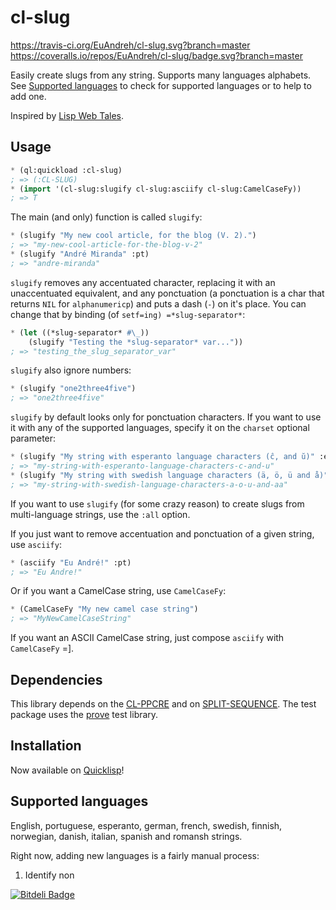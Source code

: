 cl-slug
=======

[<https://travis-ci.org/EuAndreh/cl-slug.svg?branch=master>][] [<https://coveralls.io/repos/EuAndreh/cl-slug/badge.svg?branch=master>][]

Easily create slugs from any string. Supports many languages alphabets. See [Supported languages][] to check for supported languages or to help to add one.

Inspired by [Lisp Web Tales][].

Usage
-----

``` commonlisp
* (ql:quickload :cl-slug)
; => (:CL-SLUG)
* (import '(cl-slug:slugify cl-slug:asciify cl-slug:CamelCaseFy))
; => T
```

The main (and only) function is called `slugify`:

``` commonlisp
* (slugify "My new cool article, for the blog (V. 2).")
; => "my-new-cool-article-for-the-blog-v-2"
* (slugify "André Miranda" :pt)
; => "andre-miranda"
```

`slugify` removes any accentuated character, replacing it with an unaccentuated equivalent, and any ponctuation (a ponctuation is a char that returns `NIL` for `alphanumericp`) and puts a dash (`-`) on it's place. You can change that by binding (of `setf=ing) =*slug-separator*`:

``` commonlisp
* (let ((*slug-separator* #\_))
    (slugify "Testing the *slug-separator* var..."))
; => "testing_the_slug_separator_var"
```

`slugify` also ignore numbers:

``` commonlisp
* (slugify "one2three4five")
; => "one2three4five"
```

`slugify` by default looks only for ponctuation characters. If you want to use it with any of the supported languages, specify it on the `charset` optional parameter:

``` commonlisp
* (slugify "My string with esperanto language characters (ĉ, and ŭ)" :eo)
; => "my-string-with-esperanto-language-characters-c-and-u"
* (slugify "My string with swedish language characters (ä, ö, ü and å)" :sv)
; => "my-string-with-swedish-language-characters-a-o-u-and-aa"
```

If you want to use `slugify` (for some crazy reason) to create slugs from multi-language strings, use the `:all` option.

If you just want to remove accentuation and ponctuation of a given string, use `asciify`:

``` commonlisp
* (asciify "Eu André!" :pt)
; => "Eu Andre!"
```

Or if you want a CamelCase string, use `CamelCaseFy`:

``` commonlisp
* (CamelCaseFy "My new camel case string")
; => "MyNewCamelCaseString"
```

If you want an ASCII CamelCase string, just compose `asciify` with `CamelCaseFy` =].

Dependencies
------------

This library depends on the [CL-PPCRE][] and on [SPLIT-SEQUENCE][]. The test package uses the [prove][] test library.

Installation
------------

Now available on [Quicklisp][]!

Supported languages
-------------------

English, portuguese, esperanto, german, french, swedish, finnish, norwegian, danish, italian, spanish and romansh strings.

Right now, adding new languages is a fairly manual process:
1.  Identify non

  [<https://travis-ci.org/EuAndreh/cl-slug.svg?branch=master>]: https://travis-ci.org/EuAndreh/cl-slug
  [<https://coveralls.io/repos/EuAndreh/cl-slug/badge.svg?branch=master>]: https://coveralls.io/r/EuAndreh/cl-slug
  [Supported languages]: #supported-languages
  [Lisp Web Tales]: http://lispwebtales.ppenev.com/chap05.html#leanpub-auto-rewriting-the-routes
  [CL-PPCRE]: http://weitz.de/cl-ppcre/
  [SPLIT-SEQUENCE]: http://www.cliki.net/split-sequence
  [prove]: http://github.com/fukamachi/prove
  [Quicklisp]: http://quicklisp.org


[![Bitdeli Badge](https://d2weczhvl823v0.cloudfront.net/EuAndreh/cl-slug/trend.png)](https://bitdeli.com/free "Bitdeli Badge")

